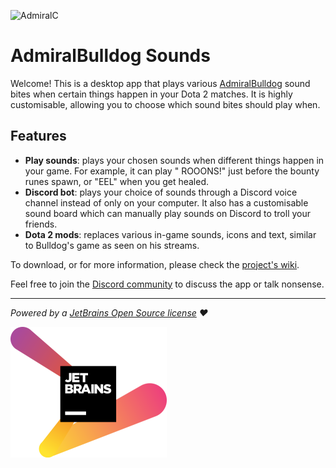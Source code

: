 ![AdmiralC](https://i.imgur.com/SCVnMQS.jpg)

# AdmiralBulldog Sounds

Welcome! This is a desktop app that plays various [AdmiralBulldog](https://www.twitch.tv/admiralbulldog) sound bites when certain things happen in your Dota 2 matches. It is highly customisable, allowing you to choose which sound bites should play when.

## Features

- **Play sounds**: plays your chosen sounds when different things happen in your game. For example, it can play "
  ROOONS!" just before the bounty runes spawn, or "EEL" when you get healed.
- **Discord bot**: plays your choice of sounds through a Discord voice channel instead of only on your computer. It also
  has a customisable sound board which can manually play sounds on Discord to troll your friends.
- **Dota 2 mods**: replaces various in-game sounds, icons and text, similar to Bulldog's game as seen on his streams.

To download, or for more information, please check
the [project's wiki](https://github.com/MrBean355/admiralbulldog-sounds/wiki).

Feel free to join the [Discord community](https://discord.gg/pEV4mW5) to discuss the app or talk nonsense.

---

*Powered by a [JetBrains Open Source license](https://www.jetbrains.com/opensource/) ❤️*

[![Jetbrains](jetbrains-logo.png)](https://www.jetbrains.com/?from=AdmiralBulldogDota2app)